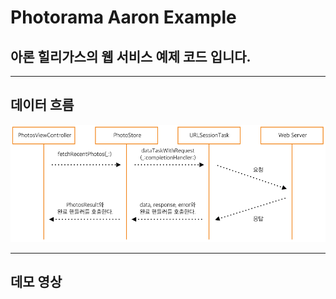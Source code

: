 # Photorama Aaron Example

## 아론 힐리가스의 웹 서비스 예제 코드 입니다.

- - - 

## 데이터 흐름

![데이터흐름](./images/dataFlow.png)

- - -

## 데모 영상




